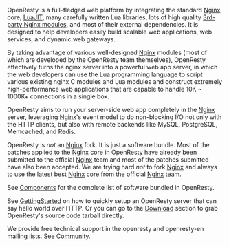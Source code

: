 <!---
    @title         OpenResty
    @creator       Yichun Zhang
    @created       2011-06-21 04:03 GMT
    @modifier      Yichun Zhang
    @modifier_link yichun-zhang
    @modified      2015-12-30 20:21 GMT
    @changes       34
--->

OpenResty is a full-fledged web platform by integrating the standard [Nginx](nginx.html) core,
[LuaJIT](luajit.html), many carefully written Lua libraries, lots of high quality
[3rd-party Nginx modules](components.html), and most of their external dependencies.
It is designed to help developers easily build scalable web applications, web
services, and dynamic web gateways.

By taking advantage of various well-designed [Nginx](nginx.html) modules (most
of which are developed by the OpenResty team themselves), OpenResty effectively
turns the nginx server into a powerful web app server, in which the web developers
can use the Lua programming language to script various existing nginx C modules
and Lua modules and construct extremely high-performance web applications that
are capable to handle 10K ~ 1000K+ connections in a single box.

OpenResty aims to run your server-side web app completely in the [Nginx](nginx.html) server,
leveraging [Nginx](nginx.html)'s event model to do non-blocking I/O not only
with the HTTP clients, but also with remote backends like MySQL, PostgreSQL,
Memcached, and Redis.

OpenResty is *not* an [Nginx](nginx.html) fork. It is just a software bundle.
Most of the patches applied to the [Nginx](nginx.html) core in OpenResty have
already been submitted to the official [Nginx](nginx.html) team and most of
the patches submitted have also been accepted. We are trying hard *not* to fork
[Nginx](nginx.html) and always to use the latest best [Nginx](nginx.html) core
from the official [Nginx](nginx.html) team.

See [Components](components.html) for the complete list of software bundled
in OpenResty.

See [GettingStarted](getting-started.html) on how to quickly setup an OpenResty
server that can say hello world over HTTP. Or you can go to the [Download](download.html) section
to grab OpenResty's source code tarball directly.

We provide free technical support in the openresty and openresty-en mailing
lists. See [Community](community.html).
